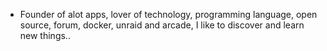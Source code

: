 - Founder of alot apps, lover of technology, programming language, open source, forum, docker, unraid and arcade, I like to discover and learn new things..
  <br>












































































